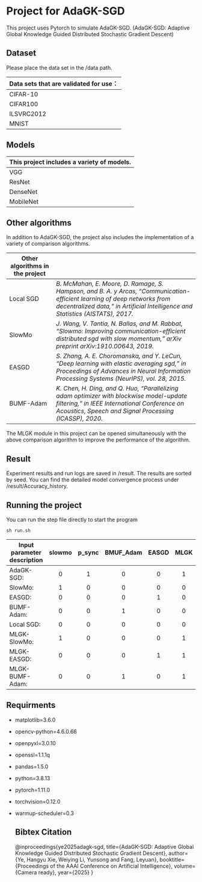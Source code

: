 # Project for AdaGK-SGD

This project uses Pytorch to simulate AdaGK-SGD. (AdaGK-SGD: Adaptive Global Knowledge Guided Distributed Stochastic Gradient Descent)

## Dataset

Please place the data set in the /data path.

| Data sets that are validated for use： |
| -------------------------------------- |
| CIFAR-10                               |
| CIFAR100                               |
| ILSVRC2012                             |
| MNIST                                  |

## Models

| This project includes a variety of models. |
| ------------------------------------------ |
| VGG                                        |
| ResNet                                     |
| DenseNet                                   |
| MobileNet                                  |

## Other algorithms

In addition to AdaGK-SGD, the project also includes the implementation of a variety of comparison algorithms.

| Other algorithms in the project |                                                                                                                                                                                                               |
| ------------------------------- | ------------------------------------------------------------------------------------------------------------------------------------------------------------------------------------------------------------- |
| Local SGD                       | *B. McMahan, E. Moore, D. Ramage, S. Hampson, and B. A. y Arcas, “Communication-efficient learning of deep networks from decentralized data,” in Artificial Intelligence and Statistics (AISTATS), 2017.* |
| SlowMo                          | *J. Wang, V. Tantia, N. Ballas, and M. Rabbat, “Slowmo: Improving communication-efficient distributed sgd with slow momentum,” arXiv preprint arXiv:1910.00643, 2019.*                                    |
| EASGD                           | *S. Zhang, A. E. Choromanska, and Y. LeCun, “Deep learning with elastic averaging sgd,” in Proceedings of Advances in Neural Information Processing Systems (NeurIPS), vol. 28, 2015.*                    |
| BUMF-Adam                       | *K. Chen, H. Ding, and Q. Huo, “Parallelizing adam optimizer with blockwise model-update filtering,” in IEEE International Conference on Acoustics, Speech and Signal Processing (ICASSP), 2020.*         |

The MLGK module in this project can be opened simultaneously with the above comparison algorithm to improve the performance of the algorithm.

## Result

Experiment results and run logs are saved in /result. The results are sorted by seed. You can find the detailed model convergence process under /result/Accuracy_history.

## Running the project

You can run the step file directly to start the program

```shell
sh run.sh
```

| Input parameter description | slowmo | p_sync | BMUF_Adam | EASGD | MLGK |
| --------------------------- | :----: | :----: | :-------: | :---: | :--: |
| AdaGK-SGD:                  |   0   |   1   |     0     |   0   |  1  |
| SlowMo:                     |   1   |   0   |     0     |   0   |  0  |
| EASGD:                      |   0   |   0   |     0     |   1   |  0  |
| BUMF-Adam:                  |   0   |   0   |     1     |   0   |  0  |
| Local SGD:                  |   0   |   0   |     0     |   0   |  0  |
| MLGK-SlowMo:                |   1   |   0   |     0     |   0   |  1  |
| MLGK-EASGD:                 |   0   |   0   |     0     |   1   |  1  |
| MLGK-BUMF-Adam:             |   0   |   0   |     1     |   0   |  1  |

## Requirments

* matplotlib=3.6.0
* opencv-python=4.6.0.66
* openpyxl=3.0.10
* openssl=1.1.1q
* pandas=1.5.0
* python=3.8.13
* pytorch=1.11.0
* torchvision=0.12.0
* warmup-scheduler=0.3

  ## Bibtex Citation
  @inproceedings{ye2025adagk-sgd,
  title={AdaGK-SGD: Adaptive Global Knowledge Guided Distributed Stochastic Gradient Descent},
  author={Ye, Hangyu  Xie, Weiying  Li, Yunsong and  Fang, Leyuan},
  booktitle={Proceedings of the AAAI Conference on Artificial Intelligence},
  volume={Camera ready},
  year={2025}
}
